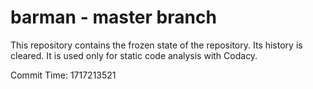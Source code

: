# barman - master branch

This repository contains the frozen state of the repository.
Its history is cleared. It is used only for static code
analysis with Codacy.

Commit Time: 1717213521
